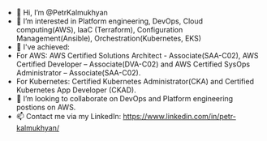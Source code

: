 - 👋 Hi, I’m @PetrKalmukhyan
- 👀 I’m interested in Platform engineering, DevOps, Cloud computing(AWS), IaaC (Terraform), Configuration Management(Ansible), Orchestration(Kubernetes, EKS)
- 🌱 I've achieved:
- For AWS: AWS Certified Solutions Architect - Associate(SAA-C02), AWS Certified Developer – Associate(DVA-C02) and AWS Certified SysOps Administrator – Associate(SAA-C02).
- For Kubernetes: Certified Kubernetes Administrator(CKA) and Certified Kubernetes App Developer (CKAD).
- 💞️ I’m looking to collaborate on DevOps and Platform engineering postions on AWS.
- 📫 Contact me via my LinkedIn: https://www.linkedin.com/in/petr-kalmukhyan/

<!---
PetrKalmukhyan/PetrKalmukhyan is a ✨ special ✨ repository because its `README.md` (this file) appears on your GitHub profile.
You can click the Preview link to take a look at your changes.
--->
